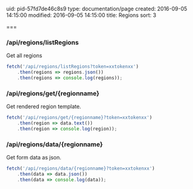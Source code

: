 uid: pid-57fd7de46c8s9
type: documentation/page
created: 2016-09-05 14:15:00
modified: 2016-09-05 14:15:00
title: Regions
sort: 3

===

### /api/regions/listRegions

Get all regions

```javascript
fetch('/api/regions/listRegions?token=xxtokenxx')
    .then(regions => regions.json())
    .then(regions => console.log(regions));
```

### /api/regions/get/{regionname}

Get rendered region template.

```javascript
fetch('/api/regions/get/{regionname}?token=xxtokenxx')
    .then(region => data.text())
    .then(region => console.log(region));
```

### /api/regions/data/{regionname}

Get form data as json.

```javascript
fetch('/api/regions/data/{regionname}?token=xxtokenxx')
    .then(data => data.json())
    .then(data => console.log(data));
```